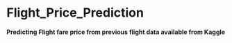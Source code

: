 # Flight_Price_Prediction

**Predicting Flight fare price from previous flight data available from Kaggle**
